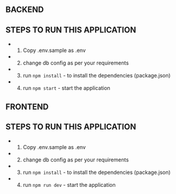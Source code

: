## BACKEND

## STEPS TO RUN THIS APPLICATION
- 1. Copy .env.sample as .env
- 2. change db config as per your requirements
- 3. run ```npm install``` - to install the dependencies (package.json)
- 4. run ```npm start``` - start the application 

## FRONTEND

## STEPS TO RUN THIS APPLICATION
- 1. Copy .env.sample as .env
- 2. change db config as per your requirements
- 3. run ```npm install``` - to install the dependencies (package.json)
- 4. run ```npm run dev``` - start the application 
